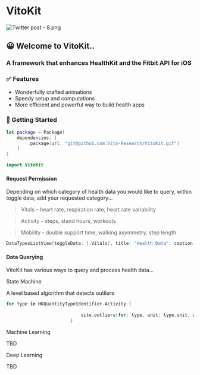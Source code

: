 # VitoKit

![Twitter post - 8.png](https://res.craft.do/user/full/23a03a79-af5e-1af9-b4ff-27170389b6b1/doc/AB3125ED-4677-462B-B685-7579F290E38A/07815B4B-95A1-4CA6-91E7-F8EC17B9F535_2/If1dhMo7DxNcxeSQOlh06ZSAVZAyFSexxVGsRVqnnhgz/Twitter%20post%20-%208.png)

## 😀 Welcome to VitoKit..

### A framework that enhances HealthKit and the Fitbit API for iOS

### ✅ Features

- Wonderfully crafted animations
- Speedy setup and computations
- More efficient and powerful way to build health apps

### 🚀 Getting Started

```swift
let package = Package(
    dependencies: [
        .package(url: "git@github.com:Vito-Research/VitoKit.git")
    ]
)

import VitoKit

```

#### Request Permission

Depending on which category of health data you would like to query, within toggle data, add your requested category...

> Vitals - heart rate, respiration rate, heart rate variability

> Activity - steps, stand hours, workouts

> Mobility - double support time, walking asymmetry, step length

```swift
DataTypesListView(toggleData: [.Vitals], title: "Health Data", caption: "Why we need this data...")
```

#### Data Querying

VitoKit has various ways to query and process health data...

State Machine

A level based algorithm that detects outliers

```swift
for type in HKQuantityTypeIdentifier.Activity {
                            
                            vito.outliers(for: type, unit: type.unit, with: Date().addingTimeInterval(.month * 4), to: Date(), filterToActivity: .active)
                        }
```

Machine Learning

TBD

Deep Learning

TBD


